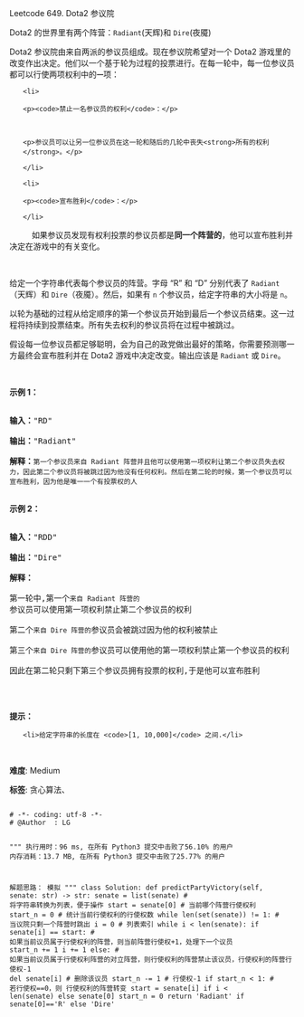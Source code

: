 Leetcode 649. Dota2 参议院
<p>Dota2 的世界里有两个阵营：<code>Radiant</code>(天辉)和 <code>Dire</code>(夜魇)</p>


<p>Dota2 参议院由来自两派的参议员组成。现在参议院希望对一个 Dota2 游戏里的改变作出决定。他们以一个基于轮为过程的投票进行。在每一轮中，每一位参议员都可以行使两项权利中的<code><strong>一</strong></code>项：</p>



<ol>

	<li>

	<p><code>禁止一名参议员的权利</code>：</p>



	<p>参议员可以让另一位参议员在这一轮和随后的几轮中丧失<strong>所有的权利</strong>。</p>

	</li>

	<li>

	<p><code>宣布胜利</code>：</p>

	</li>

</ol>



<p>          如果参议员发现有权利投票的参议员都是<strong>同一个阵营的</strong>，他可以宣布胜利并决定在游戏中的有关变化。</p>



<p> </p>



<p>给定一个字符串代表每个参议员的阵营。字母 “R” 和 “D” 分别代表了 <code>Radiant</code>（天辉）和 <code>Dire</code>（夜魇）。然后，如果有 <code>n</code> 个参议员，给定字符串的大小将是 <code>n</code>。</p>



<p>以轮为基础的过程从给定顺序的第一个参议员开始到最后一个参议员结束。这一过程将持续到投票结束。所有失去权利的参议员将在过程中被跳过。</p>



<p>假设每一位参议员都足够聪明，会为自己的政党做出最好的策略，你需要预测哪一方最终会宣布胜利并在 Dota2 游戏中决定改变。输出应该是 <code>Radiant</code> 或 <code>Dire</code>。</p>



<p> </p>



<p><strong>示例 1：</strong></p>



<pre>

<strong>输入：</strong>"RD"

<strong>输出：</strong>"Radiant"

<strong>解释：</strong><code>第一个参议员来自 Radiant 阵营并且他可以使用第一项权利让第二个参议员失去权力，因此第二个参议员将被跳过因为他没有任何权利。然后在第二轮的时候，第一个参议员可以宣布胜利，因为他是唯一一个有投票权的人</code>

</pre>



<p><strong>示例 2：</strong></p>



<pre>

<strong>输入：</strong>"RDD"

<strong>输出：</strong>"Dire"

<strong>解释：</strong>

第一轮中,第一个<code>来自 Radiant 阵营的</code>参议员可以使用第一项权利禁止第二个参议员的权利

第二个<code>来自 Dire 阵营的</code>参议员会被跳过因为他的权利被禁止

第三个<code>来自 Dire 阵营的</code>参议员可以使用他的第一项权利禁止第一个参议员的权利

因此在第二轮只剩下第三个参议员拥有投票的权利,于是他可以宣布胜利

</pre>



<p> </p>



<p><strong>提示：</strong></p>



<ul>

	<li>给定字符串的长度在 <code>[1, 10,000]</code> 之间.</li>

</ul>



<p> </p>





 **难度**: Medium



 **标签**: 贪心算法、 





<div class="hcb_wrap">
<pre class="prism undefined-numbers lang-python" data-lang="Python"><code>
# -*- coding: utf-8 -*-
# @Author  : LG

"""
执行用时：96 ms, 在所有 Python3 提交中击败了56.10% 的用户
内存消耗：13.7 MB, 在所有 Python3 提交中击败了25.77% 的用户

解题思路：
    模拟
"""
class Solution:
    def predictPartyVictory(self, senate: str) -> str:
        senate = list(senate)   # 将字符串转换为列表，便于操作
        start = senate[0]   # 当前哪个阵营行使权利
        start_n = 0 # 统计当前行使权利的行使权数
        while len(set(senate)) != 1:    # 当议院只剩一个阵营时跳出
            i = 0   # 列表索引
            while i < len(senate):
                if senate[i] == start:  # 如果当前议员属于行使权利的阵营，则当前阵营行使权+1，处理下一个议员
                    start_n += 1
                    i += 1
                else:   # 如果当前议员属于行使权利阵营的对立阵营，则行使权利的阵营禁止该议员，行使权利的阵营行使权-1
                    del senate[i]   # 删除该议员
                    start_n -= 1    # 行使权-1
                    if start_n < 1: # 若行使权==0，则 行使权利的阵营转变
                        start = senate[i] if i < len(senate) else senate[0]
                        start_n = 0
        return 'Radiant' if senate[0]=='R' else 'Dire'

</code></pre></div>
